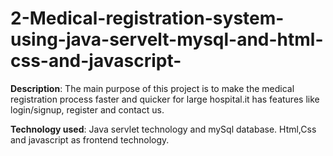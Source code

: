 # 2-Medical-registration-system-using-java-servelt-mysql-and-html-css-and-javascript-
**Description**: The main purpose of this project is to make the medical registration process faster and quicker for large hospital.it has features like login/signup, register and contact us.  

**Technology used**: Java servlet technology and mySql database. Html,Css and javascript as frontend technology.
